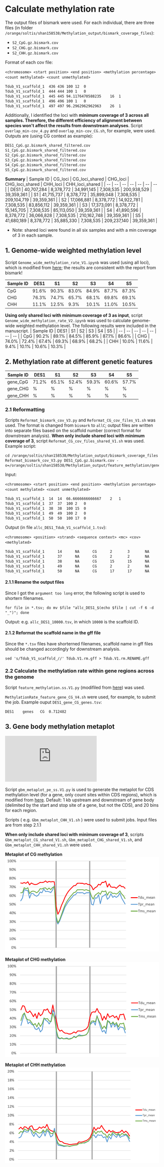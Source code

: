 # Calculate methylation rate
The output files of bismark were used. For each individual, there are three files (in folder `/orange/soltis/shan158538/Methylation_output/bismark_coverage_files`):
  - `S2_CpG.gz.bismark.cov`
  - `S2_CHG.gz.bismark.cov`
  - `S2_CHH.gz.bismark.cov`

Format of each cov file:

`<chromosome> <start position> <end position> <methylation percentage> <count methylated> <count unmethylated>`

```
Tdub_V1_scaffold_1	436	436	100	12	0
Tdub_V1_scaffold_1	444	444	100	1	0
Tdub_V1_scaffold_1	445	445	94.1176470588235	16	1
Tdub_V1_scaffold_1	496	496	100	1	0
Tdub_V1_scaffold_1	497	497	96.2962962962963	26	1
```

Additionally, I identified the loci with **minimum coverage of 3 across all samples. Therefore, the different efficiency of alignment between species won't affect the results from downstream analyses**. Script `overlap_min-cov_4.py` and `overlap_min-cov_CG.sh`, for example, were used. Outputs are (using CG context as example):
```
DES1_CpG.gz.bismark_shared_filtered.cov
S1_CpG.gz.bismark_shared_filtered.cov
S2_CpG.gz.bismark_shared_filtered.cov
S3_CpG.gz.bismark_shared_filtered.cov
S4_CpG.gz.bismark_shared_filtered.cov
S5_CpG.gz.bismark_shared_filtered.cov
```

**Summary**
| Sample ID | CG_loci | CG_loci_shared | CHG_loci | CHG_loci_shared | CHH_loci | CHH_loci_shared |
| -- | -- | -- | -- | -- | -- | -- |
| DES1 | 40,707,284 | 8,378,772 | 34,991,145 | 7,308,535 | 200,938,529 | 39,359,361 |
| S1 | 41,715,737 | 8,378,772 | 35,899,048 | 7,308,535 | 209,104,719 | 39,359,361 |
| S2 | 17,066,881 | 8,378,772 | 14,922,781 | 7,308,535 | 83,856,112 | 39,359,361 |
| S3 | 17,373,091 | 8,378,772 | 15,145,705 | 7,308,535 | 85,113,050 | 39,359,361 |
| S4 | 41,890,596 | 8,378,772 | 36,066,828 | 7,308,535 | 210,162,748 | 39,359,361 |
| S5 | 41,680,189 | 8,378,772 | 35,885,330 | 7,308,535 | 209,237,140 | 39,359,361 |
* Note: shared loci were found in all six samples and with a min coverage of 3 in each sample.

## 1. Genome-wide weighted methylation level
Script `Genome_wide_methylation_rate_V1.ipynb` was used (using all loci), which is modified from [here](https://github.com/niederhuth/Widespread-natural-variation-of-DNA-methylation-within-angiosperms/blob/c9966e4e9df6d37649c3923509874bce0dd3ad80/mC_pyTools.py#L31); the results are consistent with the report from bismark!

| Sample ID | DES1 | S1 | S2 | S3 | S4 | S5 |
| -- | -- | -- | -- | -- | -- | -- |
| CpG | 91.6% | 90.3% | 83.0% | 84.9% | 87.7% | 87.3% |
| CHG | 76.3% | 74.7% | 65.7% | 68.1% | 69.8% | 69.1% |
| CHH | 11.1% | 12.5% | 9.3% | 10.1% | 11.0% | 10.5% |

**Using only shared loci with minimum coverage of 3 as input**, script `Genome_wide_methylation_rate_V2.ipynb` was used to calculate genome-wide weighted methylation level. The following results were included in the manuscript.
| Sample ID | DES1 | S1 | S2 | S3 | S4 | S5 |
| -- | -- | -- | -- | -- | -- | -- |
| CpG | 90.2% | 89.1% | 84.5% | 85.9% | 87.1% | 86.6% |
| CHG | 74.0% | 72.4% | 67.4% | 69.3% | 68.9% | 68.2% |
| CHH | 10.0% | 11.6% | 9.4% | 10.1% | 10.6% | 10.3% |


## 2. Methylation rate at different genetic features

| Sample ID | DES1 | S1 | S2 | S3 | S4 | S5 |
| -- | -- | -- | -- | -- | -- | -- |
| gene_CpG | 71.2% | 65.1% | 52.4% | 59.3% | 60.6% | 57.7% |
| gene_CHG | % | % | % | % | % | % |
| gene_CHH | % | % | % | % | % | % |

### 2.1 Reformatting
Scripts `Reformat_bismark_cov_V3.py` and `Reformat_CG_cov_files_V1.sh` was used. The format is changed from `bismark` to `allC`; output files are written into separate files based on the scaffold number (correct format for downstream analysis). **When only include shared loci with minimum coverage of 3**, script `Reformat_CG_cov_files_shared_V1.sh` was used. Example script:

```
cd /orange/soltis/shan158538/Methylation_output/bismark_coverage_files
Reformat_bismark_cov_V3.py DES1_CpG.gz.bismark.cov -o=/orange/soltis/shan158538/Methylation_output/feature_methylation/gene_CG/DES1/
```
Input:

`<chromosome> <start position> <end position> <methylation percentage> <count methylated> <count unmethylated>`
```
Tdub_V1_scaffold_1	14	14	66.6666666666667	2	1
Tdub_V1_scaffold_1	37	37	100	2	0
Tdub_V1_scaffold_1	38	38	100	15	0
Tdub_V1_scaffold_1	49	49	100	2	0
Tdub_V1_scaffold_1	50	50	100	17	0
```

Output (in file `allc_DES1_Tdub_V1_scaffold_1.tsv`):

`<chromosome> <position> <strand> <sequence context> <mc> <cov> <methylated>`

```
Tdub_V1_scaffold_1      14      NA      CG      2       3       NA
Tdub_V1_scaffold_1      37      NA      CG      2       2       NA
Tdub_V1_scaffold_1      38      NA      CG      15      15      NA
Tdub_V1_scaffold_1      49      NA      CG      2       2       NA
Tdub_V1_scaffold_1      50      NA      CG      17      17      NA
```
#### 2.1.1 Rename the output files
Since I got the `argument too long` error, the following script is used to shortern filenames.

```
for file in *.tsv; do mv $file "allc_DES1_$(echo $file | cut -f 6 -d "_")"; done
```

Output: e.g. `allc_DES1_10000.tsv`, in which `10000` is the scaffold ID.

#### 2.1.2 Reformat the scaffold name in the gff file
Since the `*.tsv` files have shorterned filenames, scaffold name in gff files should be changed accordingly for downstream analysis.

```
sed 's/Tdub_V1_scaffold_//' Tdub.V1.rm.gff > Tdub.V1.rm.RENAME.gff
```

### 2.2 Calculate the methylation rate within gene regions across the genome
Script `feature_methylation.ss.V1.py` (modifiled from [here](https://github.com/bhofmei/analysis-scripts/blob/master/methyl/feature_methylation.py#L264)) was used.

`MethylationRate_feature_gene_CG_V4.sh` were used, for example, to submit the job. Example ouput `DES1_gene_CG_genes.tsv`:

```
DES1	genes	CG	0.712482
```

## 3. Gene body methylation metaplot
![CDS_metaplot_demo](https://github.com/GatorShan/Tragopogon-Methylation-Project/blob/master/Calculate_methylation_rate/images/CDS_metaplot_demo.pdf)

Script `gbm_metaplot_pe_ss.V1.py` is used to generate the metaplot for CDS methylation level (for a gene, only count sites within CDS regions), which is modified from [here](https://github.com/bhofmei/analysis-scripts/blob/master/methyl/gbm_metaplot_pe.py). Default: 1 kb upstream and downstream of gene body (delimited by the start and stop site of a gene, but not the CDS), and 20 bins for each region.

Scripts ( e.g. `Gbm_metaplot_CHH_V1.sh` ) were used to submit jobs. Input files are from step 2.1.1

**When only include shared loci with minimum coverage of 3**, scripts `Gbm_metaplot_CG_shared_V1.sh`, `Gbm_metaplot_CHG_shared_V1.sh`, and `Gbm_metaplot_CHH_shared_V1.sh` were used.

**Metaplot of CG methylation**
![CG_methylation](https://github.com/GatorShan/Tragopogon-Methylation-Project/blob/master/Calculate_methylation_rate/images/CG_Feb2020.png)


**Metaplot of CHG methylation**
![CHG_methylation](https://github.com/GatorShan/Tragopogon-Methylation-Project/blob/master/Calculate_methylation_rate/images/CHG_Feb2020.png)


**Metaplot of CHH methylation**
![CHH_methylation](https://github.com/GatorShan/Tragopogon-Methylation-Project/blob/master/Calculate_methylation_rate/images/CHH_Feb2020.png)
